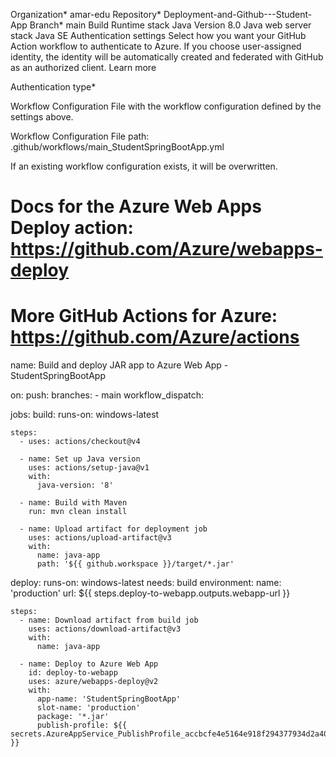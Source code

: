 Organization*
amar-edu
Repository*
Deployment-and-Github---Student-App
Branch*
main
Build
Runtime stack
Java
Version
8.0
Java web server stack
Java SE
Authentication settings
Select how you want your GitHub Action workflow to authenticate to Azure. If you choose user-assigned identity, the identity will be automatically created and federated with GitHub as an authorized client. Learn more

Authentication type*


Workflow Configuration
File with the workflow configuration defined by the settings above.

Workflow Configuration
File path: .github/workflows/main_StudentSpringBootApp.yml

If an existing workflow configuration exists, it will be overwritten.
# Docs for the Azure Web Apps Deploy action: https://github.com/Azure/webapps-deploy
# More GitHub Actions for Azure: https://github.com/Azure/actions

name: Build and deploy JAR app to Azure Web App - StudentSpringBootApp

on:
  push:
    branches:
      - main
  workflow_dispatch:

jobs:
  build:
    runs-on: windows-latest

    steps:
      - uses: actions/checkout@v4

      - name: Set up Java version
        uses: actions/setup-java@v1
        with:
          java-version: '8'

      - name: Build with Maven
        run: mvn clean install

      - name: Upload artifact for deployment job
        uses: actions/upload-artifact@v3
        with:
          name: java-app
          path: '${{ github.workspace }}/target/*.jar'

  deploy:
    runs-on: windows-latest
    needs: build
    environment:
      name: 'production'
      url: ${{ steps.deploy-to-webapp.outputs.webapp-url }}
    
    steps:
      - name: Download artifact from build job
        uses: actions/download-artifact@v3
        with:
          name: java-app
      
      - name: Deploy to Azure Web App
        id: deploy-to-webapp
        uses: azure/webapps-deploy@v2
        with:
          app-name: 'StudentSpringBootApp'
          slot-name: 'production'
          package: '*.jar'
          publish-profile: ${{ secrets.AzureAppService_PublishProfile_accbcfe4e5164e918f294377934d2a40 }}
